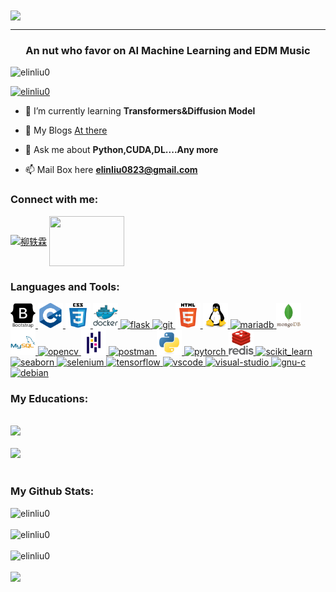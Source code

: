<img align="center" src="https://readme-typing-svg.demolab.com/?font=Fira+Code&pause=1000&width=435&lines=sprintf(%22Hi%20there:is%20Elin%22);&center=true&size=27">
<hr height="5">
<h3 align="center">An nut who favor on AI Machine Learning and EDM Music</h3>
<p align="left"> <img src="https://komarev.com/ghpvc/?username=elinliu0&label=Profile%20views&color=0e75b6&style=flat" alt="elinliu0" /> </p>

<p align="left"> <a href="https://github.com/ryo-ma/github-profile-trophy"><img src="https://github-profile-trophy.vercel.app/?username=elinliu0" alt="elinliu0" /></a> </p>

- 🌱 I’m currently learning **Transformers&Diffusion Model**

- 📝 My Blogs [At there](https://blog.csdn.net/Deaohst)

- 💬 Ask me about **Python,CUDA,DL....Any more**

- 📫 Mail Box here **elinliu0823@gmail.com**

<h3 align="left">Connect with me:</h3>
<p align="left">
<a href="https://linkedin.com/in/柳轶霖" target="blank"><img align="center" src="https://raw.githubusercontent.com/rahuldkjain/github-profile-readme-generator/master/src/images/icons/Social/linked-in-alt.svg" alt="柳轶霖" height="30" width="40" /></a>
  <a href="https://space.bilibili.com/107674435"><img align="center" src="https://s1.hdslb.com/bfs/static/jinkela/space/asserts/icon-auth.png" width="120" height="80" ></a>

</p>


<h3 align="left">Languages and Tools:</h3>
<p align="left"> <a href="https://getbootstrap.com" target="_blank" rel="noreferrer"> <img src="https://raw.githubusercontent.com/devicons/devicon/master/icons/bootstrap/bootstrap-plain-wordmark.svg" alt="bootstrap" width="40" height="40"/> </a> <a href="https://www.w3schools.com/cpp/" target="_blank" rel="noreferrer"> <img src="https://raw.githubusercontent.com/devicons/devicon/master/icons/cplusplus/cplusplus-original.svg" alt="cplusplus" width="40" height="40"/> </a> <a href="https://www.w3schools.com/css/" target="_blank" rel="noreferrer"> <img src="https://raw.githubusercontent.com/devicons/devicon/master/icons/css3/css3-original-wordmark.svg" alt="css3" width="40" height="40"/> </a> <a href="https://www.docker.com/" target="_blank" rel="noreferrer"> <img src="https://raw.githubusercontent.com/devicons/devicon/master/icons/docker/docker-original-wordmark.svg" alt="docker" width="40" height="40"/> </a> <a href="https://flask.palletsprojects.com/" target="_blank" rel="noreferrer"> <img src="https://www.vectorlogo.zone/logos/pocoo_flask/pocoo_flask-icon.svg" alt="flask" width="40" height="40"/> </a> <a href="https://git-scm.com/" target="_blank" rel="noreferrer"> <img src="https://www.vectorlogo.zone/logos/git-scm/git-scm-icon.svg" alt="git" width="40" height="40"/> </a> <a href="https://www.w3.org/html/" target="_blank" rel="noreferrer"> <img src="https://raw.githubusercontent.com/devicons/devicon/master/icons/html5/html5-original-wordmark.svg" alt="html5" width="40" height="40"/> </a> <a href="https://www.linux.org/" target="_blank" rel="noreferrer"> <img src="https://raw.githubusercontent.com/devicons/devicon/master/icons/linux/linux-original.svg" alt="linux" width="40" height="40"/> </a> <a href="https://mariadb.org/" target="_blank" rel="noreferrer"> <img src="https://www.vectorlogo.zone/logos/mariadb/mariadb-icon.svg" alt="mariadb" width="40" height="40"/> </a> <a href="https://www.mongodb.com/" target="_blank" rel="noreferrer"> <img src="https://raw.githubusercontent.com/devicons/devicon/master/icons/mongodb/mongodb-original-wordmark.svg" alt="mongodb" width="40" height="40"/> </a> <a href="https://www.mysql.com/" target="_blank" rel="noreferrer"> <img src="https://raw.githubusercontent.com/devicons/devicon/master/icons/mysql/mysql-original-wordmark.svg" alt="mysql" width="40" height="40"/> </a> <a href="https://opencv.org/" target="_blank" rel="noreferrer"> <img src="https://www.vectorlogo.zone/logos/opencv/opencv-icon.svg" alt="opencv" width="40" height="40"/> </a> <a href="https://pandas.pydata.org/" target="_blank" rel="noreferrer"> <img src="https://raw.githubusercontent.com/devicons/devicon/2ae2a900d2f041da66e950e4d48052658d850630/icons/pandas/pandas-original.svg" alt="pandas" width="40" height="40"/> </a> <a href="https://postman.com" target="_blank" rel="noreferrer"> <img src="https://www.vectorlogo.zone/logos/getpostman/getpostman-icon.svg" alt="postman" width="40" height="40"/> </a> <a href="https://www.python.org" target="_blank" rel="noreferrer"> <img src="https://raw.githubusercontent.com/devicons/devicon/master/icons/python/python-original.svg" alt="python" width="40" height="40"/> </a> <a href="https://pytorch.org/" target="_blank" rel="noreferrer"> <img src="https://www.vectorlogo.zone/logos/pytorch/pytorch-icon.svg" alt="pytorch" width="40" height="40"/> </a> <a href="https://redis.io" target="_blank" rel="noreferrer"> <img src="https://raw.githubusercontent.com/devicons/devicon/master/icons/redis/redis-original-wordmark.svg" alt="redis" width="40" height="40"/> </a> <a href="https://scikit-learn.org/" target="_blank" rel="noreferrer"> <img src="https://upload.wikimedia.org/wikipedia/commons/0/05/Scikit_learn_logo_small.svg" alt="scikit_learn" width="40" height="40"/> </a> <a href="https://seaborn.pydata.org/" target="_blank" rel="noreferrer"> <img src="https://seaborn.pydata.org/_images/logo-mark-lightbg.svg" alt="seaborn" width="40" height="40"/> </a> <a href="https://www.selenium.dev" target="_blank" rel="noreferrer"> <img src="https://raw.githubusercontent.com/detain/svg-logos/780f25886640cef088af994181646db2f6b1a3f8/svg/selenium-logo.svg" alt="selenium" width="40" height="40"/> </a> <a href="https://www.tensorflow.org" target="_blank" rel="noreferrer"> <img src="https://www.vectorlogo.zone/logos/tensorflow/tensorflow-icon.svg" alt="tensorflow" width="40" height="40"/> </a> <a href="https://code.visualstudio.com/"> <img src="https://images-eds-ssl.xboxlive.com/image?url=Q_rwcVSTCIytJ0KOzcjWTYtI_MIrVq4WfN7M.qN7gV3ayNiQeJK6Uxg366DH3bnRmVWMFBWWyXonVyp6x0RYE1elb_jkQQQH7FwsNBBqQO4iFrOIwXtaGkMjmrISfBfgMsCEGwIBPArmzCSVWYx1zA--&format=source" target="_blank" rel="noreferrer" width="40" height="40" alt="vscode"> </a> <a href="https://visualstudio.microsoft.com/zh-hans/"> <img src="https://upload.wikimedia.org/wikipedia/commons/thumb/2/2c/Visual_Studio_Icon_2022.svg/1200px-Visual_Studio_Icon_2022.svg.png" alt="visual-studio" width="40" height="40"/> </a> <a href="#" > <img src="https://upload.wikimedia.org/wikipedia/commons/1/19/C_Logo.png" alt="gnu-c" width="40" height="40"> </a> <a href="https://www.debian.org/"> <img src="https://www.debian.org/Pics/openlogo-50.png" alt="debian" width="40" height="40"> </a> </p>
<h3 align="left">My Educations:</h3>
<br>
<div><a href="https://www.syu.edu.cn/"><img src="https://www.syu.edu.cn/images/logo.png"></a></div>
<br>
<div><a href="https://www.nsi-soft.com/nsi/index"><img src="https://www.nsi-soft.com/nsi/images/theme1.2/logo.png"></a></div>
<br>
<h3>My Github Stats:</h3>
<div><img src="https://github-readme-stats.vercel.app/api/top-langs?username=elinliu0&show_icons=true&locale=en&layout=compact&theme=tokyonight" alt="elinliu0" /><div>
<br>
<div><img src="https://github-readme-stats.vercel.app/api?username=elinliu0&show_icons=true&locale=en&theme=tokyonight" alt="elinliu0" /></div>
<br>
<div><img src="https://github-readme-streak-stats.herokuapp.com/?user=elinliu0&theme=tokyonight" alt="elinliu0" /></div>
<br>
<div><img src="https://github-readme-activity-graph.vercel.app/graph?username=ElinLiu0&bg_color=FF000000&hide_border=true"></div>
